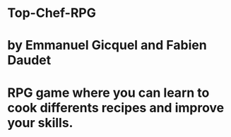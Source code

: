 # Top-Chef-RPG

# by Emmanuel Gicquel and Fabien Daudet

# RPG game where you can learn to cook differents recipes and improve your skills.

